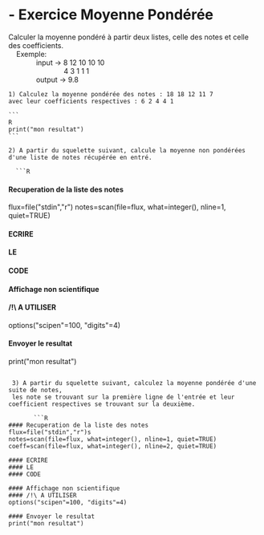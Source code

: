 # - Exercice Moyenne Pondérée

  Calculer la moyenne pondéré à partir deux listes, celle des notes et celle des coefficients.
  <br/> &nbsp;&nbsp;&nbsp; Exemple:
    <br/>&nbsp;&nbsp;&nbsp;&nbsp;&nbsp;&nbsp;&nbsp;&nbsp;&nbsp;&nbsp;&nbsp;&nbsp;&nbsp; input  -> 8 12 10 10 10
    <br/>&nbsp;&nbsp;&nbsp;&nbsp;&nbsp;&nbsp;&nbsp;&nbsp;&nbsp;&nbsp;&nbsp;&nbsp;&nbsp;&nbsp;&nbsp;&nbsp;&nbsp;&nbsp;&nbsp;&nbsp;&nbsp;&nbsp; &nbsp;&nbsp;&nbsp;&nbsp;  4 3 1 1 1
    <br/>&nbsp;&nbsp;&nbsp;&nbsp;&nbsp;&nbsp;&nbsp;&nbsp;&nbsp;&nbsp;&nbsp;&nbsp;&nbsp; output -> 9.8
       
    1) Calculez la moyenne pondérée des notes : 18 18 12 11 7
    avec leur coefficients respectives : 6 2 4 4 1
    
    ```
    R
    print("mon resultat")
    ```
    
    2) A partir du squelette suivant, calcule la moyenne non pondérées d'une liste de notes récupérée en entré.
    
      ```R
   #### Recuperation de la liste des notes
   flux=file("stdin","r")
   notes=scan(file=flux, what=integer(), nline=1, quiet=TRUE)
   
   #### ECRIRE 
   #### LE 
   #### CODE
   
   #### Affichage non scientifique 
   #### /!\ A UTILISER
   options("scipen"=100, "digits"=4)
   
   #### Envoyer le resultat
   print("mon resultat")
   ```
    
    3) A partir du squelette suivant, calculez la moyenne pondérée d'une suite de notes, 
    les note se trouvant sur la première ligne de l'entrée et leur coefficient respectives se trouvant sur la deuxième.
    
          ```R
   #### Recuperation de la liste des notes
   flux=file("stdin","r")s
   notes=scan(file=flux, what=integer(), nline=1, quiet=TRUE)
   coeff=scan(file=flux, what=integer(), nline=2, quiet=TRUE)
   
   #### ECRIRE 
   #### LE 
   #### CODE
   
   #### Affichage non scientifique 
   #### /!\ A UTILISER
   options("scipen"=100, "digits"=4)
   
   #### Envoyer le resultat
   print("mon resultat")
   ```
